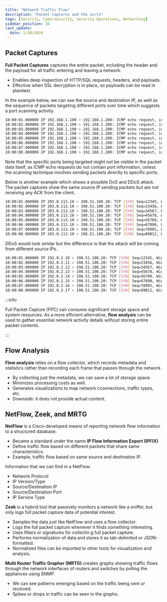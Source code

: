 ```yaml
---
title: "Network Traffic Flow"
description: "Packet Captures and the sorts"
tags: [Security, Cybersecurity, Security Operations, Networking]
sidebar_position: 34
last_update:
  date: 1/30/2024
---
```



## Packet Captures

**Full Packet Captures** captures the entire packet, including the header and the payload for all traffic entering and leaving a network.

- Enables deep inspection of HTTP/SQL requests, headers, and payloads.
- Effective when SSL decryption is in place, so payloads can be read in plaintext.

In the example below, we can see the source and destination IP, as well as the sequence of packets targeting different ports over time which suggests a port scanning activity.

```bash
10:00:01.000000 IP 192.168.1.100 > 192.168.1.200: ICMP echo request, id 1234, seq 1, length 64
10:00:02.000000 IP 192.168.1.100 > 192.168.1.200: ICMP echo request, id 1234, seq 2, length 64
10:00:03.000000 IP 192.168.1.100 > 192.168.1.200: ICMP echo request, id 1234, seq 3, length 64
10:00:04.000000 IP 192.168.1.100 > 192.168.1.200: ICMP echo request, id 1234, seq 4, length 64
10:00:05.000000 IP 192.168.1.100 > 192.168.1.200: ICMP echo request, id 1234, seq 5, length 64
10:00:06.000000 IP 192.168.1.100 > 192.168.1.200: ICMP echo request, id 1234, seq 6, length 64
10:00:07.000000 IP 192.168.1.100 > 192.168.1.200: ICMP echo request, id 1234, seq 7, length 64
10:00:08.000000 IP 192.168.1.100 > 192.168.1.200: ICMP echo request, id 1234, seq 8, length 64
```

Note that the specific ports being targeted might not be visible in the packet data itself, as ICMP echo requests do not contain port information, unless the scanning technique involves sending packets directly to specific ports.

Below is another example which shows a possible DoS and DDoS attack. The packet captures show the same source IP sending packets but are not receiving any ACK from the client.

```bash
10:00:01.000000 IP 203.0.113.10 > 198.51.100.20: TCP [SYN] Seq=12345, Win=1024, Length=0
10:00:02.000000 IP 203.0.113.10 > 198.51.100.20: TCP [SYN] Seq=23456, Win=1024, Length=0
10:00:03.000000 IP 203.0.113.10 > 198.51.100.20: TCP [SYN] Seq=34567, Win=1024, Length=0
10:00:04.000000 IP 203.0.113.10 > 198.51.100.20: TCP [SYN] Seq=45678, Win=1024, Length=0
10:00:05.000000 IP 203.0.113.10 > 198.51.100.20: TCP [SYN] Seq=56789, Win=1024, Length=0
10:00:06.000000 IP 203.0.113.10 > 198.51.100.20: TCP [SYN] Seq=67890, Win=1024, Length=0
10:00:07.000000 IP 203.0.113.10 > 198.51.100.20: TCP [SYN] Seq=78901, Win=1024, Length=0
10:00:08.000000 IP 203.0.113.10 > 198.51.100.20: TCP [SYN] Seq=89012, Win=1024, Length=0
```

DDoS would look similar but the difference is that the attack will be coming from different source IPs.

```bash
10:00:01.000000 IP 192.0.2.10 > 198.51.100.20: TCP [SYN] Seq=12345, Win=1024, Length=0
10:00:02.000000 IP 192.0.2.11 > 198.51.100.20: TCP [SYN] Seq=23456, Win=1024, Length=0
10:00:03.000000 IP 192.0.2.12 > 198.51.100.20: TCP [SYN] Seq=34567, Win=1024, Length=0
10:00:04.000000 IP 192.0.2.13 > 198.51.100.20: TCP [SYN] Seq=45678, Win=1024, Length=0
10:00:05.000000 IP 192.0.2.14 > 198.51.100.20: TCP [SYN] Seq=56789, Win=1024, Length=0
10:00:06.000000 IP 192.0.2.15 > 198.51.100.20: TCP [SYN] Seq=67890, Win=1024, Length=0
10:00:07.000000 IP 192.0.2.16 > 198.51.100.20: TCP [SYN] Seq=78901, Win=1024, Length=0
10:00:08.000000 IP 192.0.2.17 > 198.51.100.20: TCP [SYN] Seq=89012, Win=1024, Length=0
```


:::info 

Full Packet Capture (FPC) can consume significant storage space and system resources. As a more efficient alternative, **flow analysis** can be used to gather essential network activity details without storing entire packet contents.

:::


## Flow Analysis

**Flow analysis** relies on a flow collector, which records metadata and statistics rather than recording each frame that passes through the network. 

- By collecting just the metadata, we can save a lot of storage space.
- Minimizes processing costs as well. 
- Generates visualizations to map network cconnections, traffic types, etc.
- Downside: it does not provide actual content.

## NetFlow, Zeek, and MRTG 

**NetFlow** is a Cisco-developed means of reporting network flow information to a structured database. 

- Became a standard under the name **IP Flow Information Export (IPFIX)**
- Define traffic flow based on different packets that share same characteristics.
- Example, traffic flow based on same source and destination IP.

Information that we can find in a NetFlow:

- Network Protocol 
- IP Version/Type 
- Source/Destination IP
- Source/Destination Port
- IP Service Type

**Zeek** is a hybrid tool that passively monitors a network like a sniffer, but only logs full packet capture data of potential interest. 

- Samples the data just like NetFlow and uses a flow collector. 
- Logs the full packet capture whenever it finds something interesting.
- Uses filters or signatures for collectin g full packet capture.
- Performs normalization of data and stores it as tab-delimited or JSON-formatted.
- Normalized files can be imported to other tools for visualization and analysis.

**Multi Router Traffic Grapher (MRTG)** creates graphs showing traffic flows through the network interfaces of routers and switches by polling the appliances using SNMP.

- We can see patterns emerging based on the traffic being sent or received.
- Spikes or drops in traffic can be seen in the graphs.
